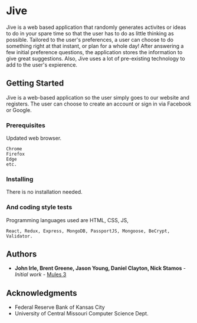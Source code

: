 # Jive

Jive is a web based application that randomly generates activites or ideas to do in your spare time so that the user has to do as little thinking as possible. Tailored to the user's preferences, a user can choose to do something right at that instant, or plan for a whole day! After answering a few initial preference questions, the application stores the information to give great suggestions. Also, Jive uses a lot of pre-existing technology to add to the user's expierence.

## Getting Started

Jive is a web-based application so the user simply goes to our website and registers. The user can choose to create an account or sign in via Facebook or Google. 

### Prerequisites

Updated web browser.

```
Chrome
Firefox
Edge
etc.
```

### Installing

There is no installation needed.


### And coding style tests

Programming languages used are HTML, CSS, JS, 

```
React, Redux, Express, MongoDB, PassportJS, Mongoose, BeCrypt, Validator.

```


## Authors

* **John Irle, Brent Greene, Jason Young, Daniel Clayton, Nick Stamos** - *Initial work* - [Mules 3](https://github.com/Fed-code-a-thon-team-3)



## Acknowledgments

* Federal Reserve Bank of Kansas City
* University of Central Missouri Computer Science Dept.



